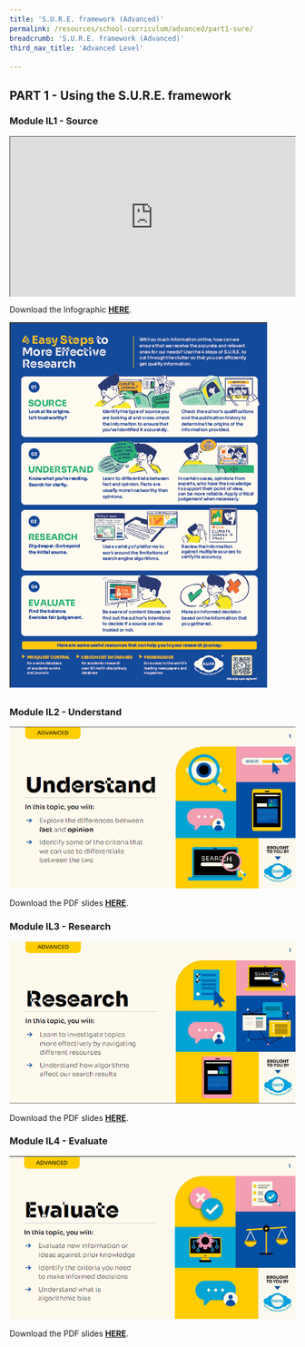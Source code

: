 ```yaml
---
title: 'S.U.R.E. framework (Advanced)'
permalink: /resources/school-curriculum/advanced/part1-sure/
breadcrumb: 'S.U.R.E. framework (Advanced)'
third_nav_title: 'Advanced Level'

---
```


## PART 1 - Using the S.U.R.E. framework

### Module IL1 - Source

<style>.embed-container { position: relative; padding-bottom: 56.25%; height: 0; overflow: hidden; max-width: 100%; } .embed-container iframe, .embed-container object, .embed-container embed { position: absolute; top: 0; left: 0; width: 100%; height: 100%; }</style><div class='embed-container'>
<iframe src="https://nlb.ap.panopto.com/Panopto/Pages/Embed.aspx?id=9b02147b-fed7-43bd-a906-aff70025e75a&autoplay=false&offerviewer=true&showtitle=true&showbrand=true&captions=false&interactivity=all" height="405" width="720" style="border: 1px solid #464646;" allowfullscreen allow="autoplay"></iframe></div> 

Download the Infographic **[HERE](https://go.gov.sg/sure-phase1-adv-info)**.

![](../images/curriculum-part1-infographic-adv.PNG)

## 

### Module IL2 - Understand

![](../images/curriculum-IL2-advanced.PNG)

Download the PDF slides **[HERE](https://go.gov.sg/sure-il2-adv-slides)**.



### Module IL3 - Research

![](../images/curriculum-IL3-advanced.PNG)

Download the PDF slides **[HERE](https://go.gov.sg/sure-il3-adv-slides)**.



### Module IL4 - Evaluate

![](../images/curriculum-IL4-advanced.PNG)

Download the PDF slides **[HERE](https://go.gov.sg/sure-il4-adv-slides)**.

